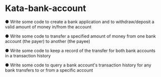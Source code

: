 # Kata-bank-account
● Write some code to create a bank application and to withdraw/deposit a valid
amount of money in/from the account

● Write some code to transfer a specified amount of money from one bank
account (the payer) to another (the payee)

● Write some code to keep a record of the transfer for both bank accounts in a
transaction history

● Write some code to query a bank account's transaction history for any bank
transfers to or from a specific account